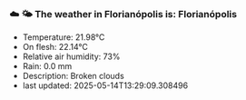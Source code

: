 ### ☁️ 🌤️  The weather in Florianópolis is: Florianópolis

- Temperature: 21.98°C
- On flesh: 22.14°C
- Relative air humidity: 73%
- Rain: 0.0 mm
- Description: Broken clouds
- last updated: 2025-05-14T13:29:09.308496
